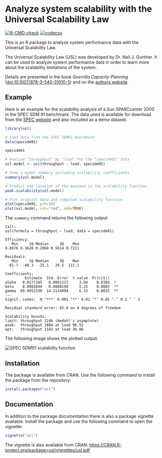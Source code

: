 # Analyze system scalability with the Universal Scalability Law

[![R-CMD-check](https://github.com/smoeding/usl/workflows/R-CMD-check/badge.svg)](https://github.com/smoeding/usl/actions/)
[![codecov](https://codecov.io/gh/smoeding/usl/branch/master/graph/badge.svg)](https://app.codecov.io/gh/smoeding/usl/)

This is an R package to analyze system performance data with the Universal Scalability Law.

The Universal Scalability Law (USL) was developed by Dr. Neil J. Gunther. It can be used to analyze system performance data in order to learn more about the scalability limitations of the system.

Details are presented in the book *Guerrilla Capacity Planning* ([doi:10.1007/978-3-540-31010-5](http://dx.doi.org/10.1007/978-3-540-31010-5)) and on the [authors website](http://www.perfdynamics.com/).

## Example

Here is an example for the scalability analysis of a Sun SPARCcenter 2000 in the SPEC SDM 91 benchmark. The data used is available for download from the [SPEC website](http://www.spec.org/osg/sdm91/results/results.html) and also included as a demo dataset.

```R
library(usl)

# Load data from the SPEC SDM91 benchmark
data(specsdm91)

specsdm91

# Analyze "throughput" by "load" for the "specsdm91" data
usl.model <- usl(throughput ~ load, specsdm91)

# Show a model summary including scalability coefficients
summary(usl.model)

# Predict the location of the maximum in the scalability function
peak.scalability(usl.model)

# Plot original data and computed scalability function
plot(specsdm91, pch=16)
plot(usl.model, col="red", add=TRUE)
```

The ```summary``` command returns the following output:

```
Call:
usl(formula = throughput ~ load, data = specsdm91)

Efficiency:
   Min     1Q Median     3Q    Max
0.0876 0.1626 0.2860 0.5624 0.7211

Residuals:
   Min     1Q Median     3Q    Max
 -81.7  -48.3  -25.1   29.5  111.1

Coefficients:
         Estimate  Std. Error  t value  Pr(>|t|)
alpha   0.0277285   0.0091217     3.04    0.0384  *
beta    0.0001044   0.0000199     5.25    0.0063  **
gamma  89.9952330  14.2134894     6.33    0.0032  **
---
Signif. codes:  0 ‘***’ 0.001 ‘**’ 0.01 ‘*’ 0.05 ‘.’ 0.1 ‘ ’ 1

Residual standard error: 82.8 on 4 degrees of freedom

Scalability bounds:
limit: throughput 3246 (Amdahl's asymptote)
peak:  throughput 1884 at load 96.52
opt:   throughput 1542 at load 36.06
```

The following image shows the plotted output:

![SPEC SDM91 scalability function](https://i.postimg.cc/mkRctbLw/specsdm91.png "SPEC SDM91 scalability function")

## Installation

The package is available from CRAN. Use the following command to install the package from the repository:

```R
install.packages("usl")
```

## Documentation

In addition to the package documentation there is also a package vignette available. Install the package and use the following command to open the vignette:

```R
vignette("usl")
```

The vignette is also available from CRAN: <https://CRAN.R-project.org/package=usl/vignettes/usl.pdf>
